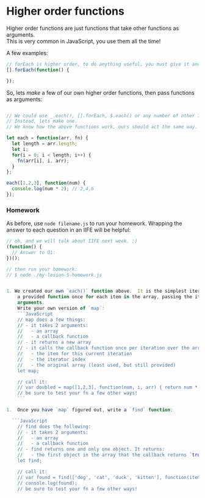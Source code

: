 # Higher order functions

Higher order functions are just functions that take other functions as arguments.  
This is very common in JavaScript, you use them all the time!

A few examples:

```JavaScript
// forEach is higher order, to do anything useful, you must give it another function.
[].forEach(function() {

});

```

So, lets *make* a few of our own higher order functions, then pass functions as arguments:

```JavaScript

// We could use _.each(), [].forEach, $.each() or any number of other iterator functions.  
// Instead, lets make one.
// We know how the above functions work, ours should act the same way.

let each = function(arr, fn) {
  let length = arr.length;
  let i;
  for(i = 0; i < length; i++) {
    fn(arr[i], i, arr);
  }
};

each([1,2,3], function(num) {
  console.log(num * 2); // 2,4,6
});  

```





### Homework


As before, use `node filename.js` to run your homework.  Wrapping the answer to each question in an IIFE will
be helpful:
```JavaScript
// oh, and we will talk about IIFE next week. :)
(function() {
  // Answer to Q1:
})();

// then run your homework:
// $ node ./my-lesson-5-homework.js


1. We created our own `each()` function above.  It is the simplest iterator, all it does is cycle through an array calling
    a provided function once for each item in the array, passing the item, the index, and the original array as the three
    arguments.
    Write your own version of `map`:
    ```JavaScript
    // map does a few things:
    // - it takes 2 arguments:
    //   - an array
    //   - a callback function
    // - it returns a new array
    // - it calls the callback function once per iteration over the array with each of the following:
    //   - the item for this current iteration
    //   - the iterator index
    //   - the original array (least used, but still provided)
    let map;

    // call it:
    // var doubled = map([1,2,3], function(num, i, arr) { return num * 2;  });
    // be sure to test your fn a few other ways!
    ```

1.  Once you have `map` figured out, write a `find` function:

  ```JavaScript
    // find does the following:
    // - it takes 2 arguments:
    //   - an array
    //   - a callback function
    // - find returns one and only one object. It returns:
    //   - the first object in the array that the callback returns `true` for.
    let find;

    // call it:
    // var found = find(['dog', 'cat', 'duck', 'kitten'], function(item, i, arr) { return item === 'kitten'; });
    // console.log(found);
    // be sure to test your fn a few other ways!
  ```
